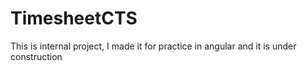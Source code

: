 # TimesheetCTS

This is internal project, I made it for practice in angular and it is under construction
